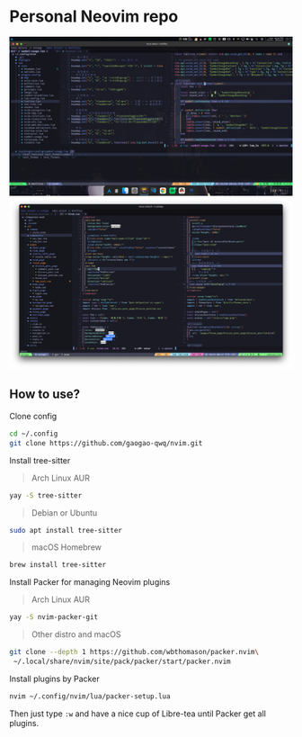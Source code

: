 # Personal Neovim repo

<img src="./screenshots/screenshot_linux.png"/>
<img src="./screenshots/screenshot_macos.png"/>

## How to use?

Clone config
```bash
cd ~/.config
git clone https://github.com/gaogao-qwq/nvim.git
```

Install tree-sitter

> Arch Linux AUR


```bash
yay -S tree-sitter
```

> Debian or Ubuntu


```bash
sudo apt install tree-sitter
```

> macOS Homebrew

```bash
brew install tree-sitter
```

Install Packer for managing Neovim plugins

> Arch Linux AUR

```bash
yay -S nvim-packer-git
```

> Other distro and macOS


```bash
git clone --depth 1 https://github.com/wbthomason/packer.nvim\
 ~/.local/share/nvim/site/pack/packer/start/packer.nvim
```

Install plugins by Packer

```bash
nvim ~/.config/nvim/lua/packer-setup.lua
```

Then just type `:w` and have a nice cup of Libre-tea until Packer get all plugins.

